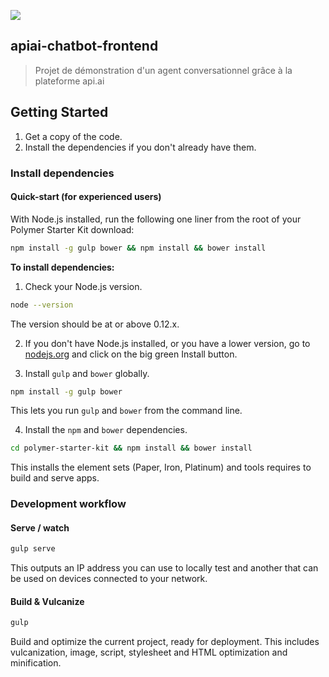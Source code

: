 ![](https://lh5.googleusercontent.com/-w7PdRyvTPs8/UyxaHFyAZeI/AAAAAAAAANQ/KxyFYQ6u5-8/w1118-h224-no/slide1.png)
## apiai-chatbot-frontend

> Projet de démonstration d'un agent conversationnel grâce à la plateforme api.ai

## Getting Started

1. Get a copy of the code.
2. Install the dependencies if you don't already have them.

### Install dependencies

#### Quick-start (for experienced users)

With Node.js installed, run the following one liner from the root of your Polymer Starter Kit download:

```sh
npm install -g gulp bower && npm install && bower install
```

**To install dependencies:**

1)  Check your Node.js version.

```sh
node --version
```

The version should be at or above 0.12.x.

2)  If you don't have Node.js installed, or you have a lower version, go to [nodejs.org](https://nodejs.org) and click on the big green Install button.

3)  Install `gulp` and `bower` globally.

```sh
npm install -g gulp bower
```

This lets you run `gulp` and `bower` from the command line.

4)  Install the `npm` and `bower` dependencies.

```sh
cd polymer-starter-kit && npm install && bower install
```

This installs the element sets (Paper, Iron, Platinum) and tools requires to build and serve apps.

### Development workflow

#### Serve / watch

```sh
gulp serve
```

This outputs an IP address you can use to locally test and another that can be used on devices connected to your network.

#### Build & Vulcanize

```sh
gulp
```

Build and optimize the current project, ready for deployment. This includes vulcanization, image, script, stylesheet and HTML optimization and minification.
